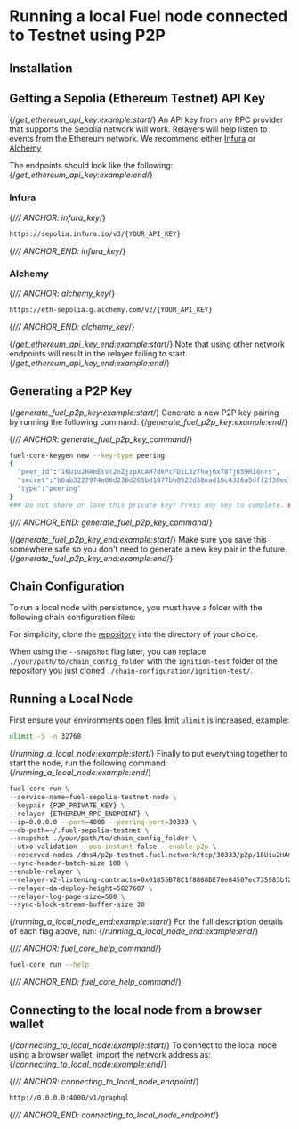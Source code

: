 # Running a local Fuel node connected to Testnet using P2P

## Installation

<TextImport
  file="../installation/index.mdx"
  comment="install_fuelup"
  commentType="{/*"
/>

<CodeImport
  file="../installation/index.mdx"
  comment="install_fuelup_command"
  commentType="{/*"
  lang="sh"
  trim="true"
/>

<TextImport
  file="../counter-dapp/building-a-smart-contract.mdx"
  comment="install_help"
  commentType="{/*"
/>

## Getting a Sepolia (Ethereum Testnet) API Key

{/*get_ethereum_api_key:example:start*/}
An API key from any RPC provider that supports the Sepolia network will work. Relayers will help listen to events from the Ethereum network. We recommend either [Infura](https://www.infura.io/) or [Alchemy](https://www.alchemy.com/)

The endpoints should look like the following:
{/*get_ethereum_api_key:example:end*/}

### Infura

{/*// ANCHOR: infura_key*/}

```sh
https://sepolia.infura.io/v3/{YOUR_API_KEY}
```

{/*// ANCHOR_END: infura_key*/}

### Alchemy

{/*// ANCHOR: alchemy_key*/}

```sh
https://eth-sepolia.g.alchemy.com/v2/{YOUR_API_KEY}
```

{/*// ANCHOR_END: alchemy_key*/}

{/*get_ethereum_api_key_end:example:start*/}
Note that using other network endpoints will result in the relayer failing to start.
{/*get_ethereum_api_key_end:example:end*/}

## Generating a P2P Key

{/*generate_fuel_p2p_key:example:start*/}
Generate a new P2P key pairing by running the following command:
{/*generate_fuel_p2p_key:example:end*/}

{/*// ANCHOR: generate_fuel_p2p_key_command*/}

```sh
fuel-core-keygen new --key-type peering
{
  "peer_id":"16Uiu2HAmEtVt2nZjzpXcAH7dkPcFDiL3z7haj6x78Tj659Ri8nrs",
  "secret":"b0ab3227974e06d236d265bd1077bb0522d38ead16c4326a5dff2f30edf88496",
  "type":"peering"
}
### Do not share or lose this private key! Press any key to complete. ###
```

{/*// ANCHOR_END: generate_fuel_p2p_key_command*/}

{/*generate_fuel_p2p_key_end:example:start*/}
Make sure you save this somewhere safe so you don't need to generate a new key pair in the future.
{/*generate_fuel_p2p_key_end:example:end*/}

## Chain Configuration

To run a local node with persistence, you must have a folder with the following chain configuration files:

For simplicity, clone the [repository](https://github.com/FuelLabs/chain-configuration/tree/master) into the directory of your choice.

When using the `--snapshot` flag later, you can replace `./your/path/to/chain_config_folder` with the `ignition-test` folder of the repository you just cloned `./chain-configuration/ignition-test/`.

## Running a Local Node

First ensure your environments [open files limit](https://askubuntu.com/questions/162229/how-do-i-increase-the-open-files-limit-for-a-non-root-user) `ulimit` is increased, example:

```sh
ulimit -S -n 32768
```

{/*running_a_local_node:example:start*/}
Finally to put everything together to start the node, run the following command:
{/*running_a_local_node:example:end*/}

```sh
fuel-core run \
--service-name=fuel-sepolia-testnet-node \
--keypair {P2P_PRIVATE_KEY} \
--relayer {ETHEREUM_RPC_ENDPOINT} \
--ip=0.0.0.0 --port=4000 --peering-port=30333 \
--db-path=~/.fuel-sepolia-testnet \
--snapshot ./your/path/to/chain_config_folder \
--utxo-validation --poa-instant false --enable-p2p \
--reserved-nodes /dns4/p2p-testnet.fuel.network/tcp/30333/p2p/16Uiu2HAmDxoChB7AheKNvCVpD4PHJwuDGn8rifMBEHmEynGHvHrf \
--sync-header-batch-size 100 \
--enable-relayer \
--relayer-v2-listening-contracts=0x01855B78C1f8868DE70e84507ec735983bf262dA \
--relayer-da-deploy-height=5827607 \
--relayer-log-page-size=500 \
--sync-block-stream-buffer-size 30
```

{/*running_a_local_node_end:example:start*/}
For the full description details of each flag above, run:
{/*running_a_local_node_end:example:end*/}

{/*// ANCHOR: fuel_core_help_command*/}

```sh
fuel-core run --help
```

{/*// ANCHOR_END: fuel_core_help_command*/}

## Connecting to the local node from a browser wallet

{/*connecting_to_local_node:example:start*/}
To connect to the local node using a browser wallet, import the network address as:
{/*connecting_to_local_node:example:end*/}

{/*// ANCHOR: connecting_to_local_node_endpoint*/}

```sh
http://0.0.0.0:4000/v1/graphql
```

{/*// ANCHOR_END: connecting_to_local_node_endpoint*/}
